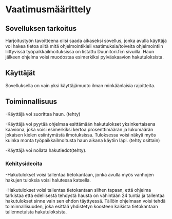 # Vaatimusmäärittely

## Sovelluksen tarkoitus

Harjoitustyön tavoitteena olisi saada aikaseksi sovellus, jonka avulla käyttäjä voi hakea tietoa siitä mitä ohjelmointikieli
vaatimuksia/toiveita ohjelmointiin liittyvissä työpaikkailmoituksissa on listattu Duunitori.fi:n sivuilla. Haun jälkeen ohjelma 
voisi muodostaa esimerkiksi pylväskaavion hakutuloksista.

## Käyttäjät

Sovelluksella on vain yksi käyttäjämuoto ilman minkäänlaisia rajoitteita.


## Toiminnallisuus

-Käyttäjä voi suorittaa haun. (tehty)

-Käyttäjä voi pyytää ohjelmaa esittämään hakutulokset yksinkertaisena kaaviona,
joka voisi esimerkiksi kertoa prosenttimäärän ja lukumäärän jokaisen kielen esiintymästä ilmotuksissa.
Tuloksessa voisi näkyä myös kuinka monta työpaikkailmoitusta haun aikana käytiin läpi. (tehty osittain)

-Käyttäjä voi nollata hakutiedot(tehty).



### Kehitysideoita

-Hakutulokset voisi tallentaa tietokantaan, jonka avulla myös vanhojen hakujen tuloksia
voisi halutessa katsella.

-Hakutulokset voisi tallentaa tietokantaan siihen tapaan, että
ohjelma tarkistaa että edellisestä tehdystä hausta on vähintään 24 tuntia ja
tallentaa hakutulokset sinne vain sen ehdon täyttyessä.
Tällöin ohjelmaan voisi tehdä toiminnallisuuden, joka esittää yhdistetyn koosteen
kaikista tietokantaan tallennetuista hakutuloksista.


